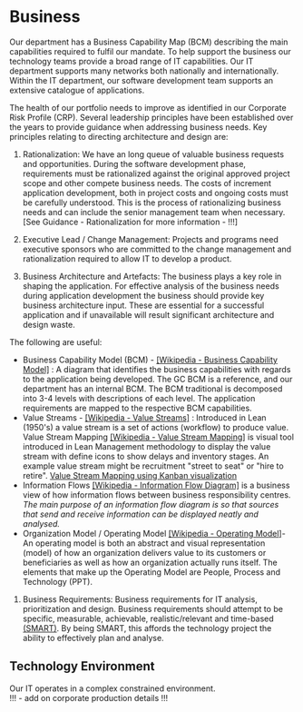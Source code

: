 # Business

Our department has a Business Capability Map (BCM) describing the main capabilities required to fulfil our mandate.   To help support the business our technology teams provide a broad range of IT capabilities.   Our IT department supports many networks both nationally and internationally.  Within the IT department, our software development team supports an extensive catalogue of applications.

The health of our portfolio needs to improve as identified in our Corporate Risk Profile (CRP).   Several leadership principles have been established over the years to provide guidance when addressing business needs.   Key principles relating to directing architecture and design are:

1. Rationalization:  We have an long queue of valuable business requests and opportunities.   During the software development phase, requirements must be rationalized against the original approved project scope and other compete business needs.  The costs of increment application development, both in project costs and ongoing costs must be carefully understood.  This is the process of rationalizing business needs and can include the senior management team when necessary.  [See Guidance - Rationalization for more information - !!!]

1. Executive Lead / Change Management:  Projects and programs need executive sponsors who are committed to the change management and rationalization required to allow IT to develop a product.

1. Business Architecture and Artefacts:  The business plays a key role in shaping the application.  For effective analysis of the business needs during application development the business should provide key business architecture input.  These are essential for a successful application and if unavailable will result significant architecture and design waste.  

  The following are useful:
  - Business Capability Model (BCM) - [[Wikipedia - Business Capability Model]](https://en.wikipedia.org/wiki/Business_capability_model) : A diagram that identifies the business capabilities with regards to the application being developed.   The GC BCM is a reference, and our department has an internal BCM.   The BCM traditional is decomposed into 3-4 levels with descriptions of each level.    The application requirements are mapped to the respective BCM capabilities.
  - Value Streams - [[Wikipedia - Value Streams]](https://en.wikipedia.org/wiki/Value_stream) : Introduced in Lean (1950's) a value stream is a set of actions (workflow) to produce value.  Value Stream Mapping [[Wikipedia - Value Stream Mapping]](https://en.wikipedia.org/wiki/Value-stream_mapping) is visual tool introduced in Lean Management methodology to display the value stream with define icons to show delays and inventory stages.   An example value stream might be recruitment "street to seat" or "hire to retire".  [Value Stream Mapping using Kanban visualization](https://kanbanize.com/lean-management/value-waste/value-stream-mapping)
  - Information Flows [[Wikipedia - Information Flow Diagram]](https://en.wikipedia.org/wiki/Information_flow_diagram) is a business view of how information flows between business responsibility centres. *The main purpose of an information flow diagram is so that sources that send and receive information can be displayed neatly and analysed.*
  - Organization Model / Operating Model [[Wikipedia - Operating Model]](https://en.wikipedia.org/wiki/Operating_model)- An operating model is both an abstract and visual representation (model) of how an organization delivers value to its customers or beneficiaries as well as how an organization actually runs itself.  The elements that make up the Operating Model are People, Process and Technology (PPT).  

  1. Business Requirements:  Business requirements for IT analysis, prioritization and design.  Business requirements should attempt to be specific, measurable, achievable, realistic/relevant and time-based [(SMART)](https://en.wikipedia.org/wiki/SMART_criteria).  By being SMART, this affords the technology project the ability to effectively plan and analyse.

## Technology Environment
Our IT operates in a complex constrained environment.   
!!! - add on corporate production details !!!
